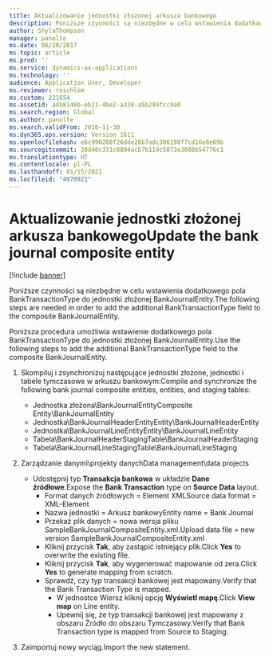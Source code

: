 ```yaml
---
title: Aktualizowanie jednostki złożonej arkusza bankowego
description: Poniższe czynności są niezbędne w celu wstawienia dodatkowego pola BankTransactionType do jednostki złożonej BankJournalEntity.
author: ShylaThompson
manager: panolte
ms.date: 06/20/2017
ms.topic: article
ms.prod: ''
ms.service: dynamics-ax-applications
ms.technology: ''
audience: Application User, Developer
ms.reviewer: roschlom
ms.custom: 221654
ms.assetid: adb8146b-eb21-4be2-a338-a5b299fcc9a0
ms.search.region: Global
ms.author: panolte
ms.search.validFrom: 2016-11-30
ms.dyn365.ops.version: Version 1611
ms.openlocfilehash: e6c990208f26dde26b7adc306198f7cd16e0e69b
ms.sourcegitcommit: 38d40c331c8894acb7b119c5073e3088b54776c1
ms.translationtype: HT
ms.contentlocale: pl-PL
ms.lasthandoff: 01/15/2021
ms.locfileid: "4978921"
---
```

# <a name="update-the-bank-journal-composite-entity"></a><span data-ttu-id="7763c-103">Aktualizowanie jednostki złożonej arkusza bankowego</span><span class="sxs-lookup"><span data-stu-id="7763c-103">Update the bank journal composite entity</span></span>

[!include [banner](../includes/banner.md)]

<span data-ttu-id="7763c-104">Poniższe czynności są niezbędne w celu wstawienia dodatkowego pola BankTransactionType do jednostki złożonej BankJournalEntity.</span><span class="sxs-lookup"><span data-stu-id="7763c-104">The following steps are needed in order to add the additional BankTransactionType field to the composite BankJournalEntity.</span></span>

<span data-ttu-id="7763c-105">Poniższa procedura umożliwia wstawienie dodatkowego pola BankTransactionType do jednostki złożonej BankJournalEntity.</span><span class="sxs-lookup"><span data-stu-id="7763c-105">Use the following steps to add the additional BankTransactionType field to the composite BankJournalEntity.</span></span>

1.  <span data-ttu-id="7763c-106">Skompiluj i zsynchronizuj następujące jednostki złożone, jednostki i tabele tymczasowe w arkuszu bankowym:</span><span class="sxs-lookup"><span data-stu-id="7763c-106">Compile and synchronize the following bank journal composite entities, entities, and staging tables:</span></span>
    -   <span data-ttu-id="7763c-107">Jednostka złożona\\BankJournalEntity</span><span class="sxs-lookup"><span data-stu-id="7763c-107">Composite Entity\\BankJournalEntity</span></span>
    -   <span data-ttu-id="7763c-108">Jednostka\\BankJournalHeaderEntity</span><span class="sxs-lookup"><span data-stu-id="7763c-108">Entity\\BankJournalHeaderEntity</span></span>
    -   <span data-ttu-id="7763c-109">Jednostka\\BankJournalLineEntity</span><span class="sxs-lookup"><span data-stu-id="7763c-109">Entity\\BankJournalLineEntity</span></span>
    -   <span data-ttu-id="7763c-110">Tabela\\BankJournalHeaderStaging</span><span class="sxs-lookup"><span data-stu-id="7763c-110">Table\\BankJournalHeaderStaging</span></span>
    -   <span data-ttu-id="7763c-111">Tabela\\BankJournalLineStaging</span><span class="sxs-lookup"><span data-stu-id="7763c-111">Table\\BankJournalLineStaging</span></span>

2.  <span data-ttu-id="7763c-112">Zarządzanie danymi\\projekty danych</span><span class="sxs-lookup"><span data-stu-id="7763c-112">Data management\\data projects</span></span>
    -   <span data-ttu-id="7763c-113">Udostępnij typ **Transakcja bankowa** w układzie **Dane źródłowe**.</span><span class="sxs-lookup"><span data-stu-id="7763c-113">Expose the **Bank Transaction** type on **Source Data** layout.</span></span>
        -   <span data-ttu-id="7763c-114">Format danych źródłowych = Element XML</span><span class="sxs-lookup"><span data-stu-id="7763c-114">Source data format = XML-Element</span></span>
        -   <span data-ttu-id="7763c-115">Nazwa jednostki = Arkusz bankowy</span><span class="sxs-lookup"><span data-stu-id="7763c-115">Entity name = Bank Journal</span></span>
        -   <span data-ttu-id="7763c-116">Przekaż plik danych = nowa wersja pliku SampleBankJournalCompositeEntity.xml.</span><span class="sxs-lookup"><span data-stu-id="7763c-116">Upload data file = new version SampleBankJournalCompositeEntity.xml</span></span>
        -   <span data-ttu-id="7763c-117">Kliknij przycisk **Tak**, aby zastąpić istniejący plik.</span><span class="sxs-lookup"><span data-stu-id="7763c-117">Click **Yes** to overwrite the existing file.</span></span>
        -   <span data-ttu-id="7763c-118">Kliknij przycisk **Tak**, aby wygenerować mapowanie od zera.</span><span class="sxs-lookup"><span data-stu-id="7763c-118">Click **Yes** to generate mapping from scratch.</span></span>
        -   <span data-ttu-id="7763c-119">Sprawdź, czy typ transakcji bankowej jest mapowany.</span><span class="sxs-lookup"><span data-stu-id="7763c-119">Verify that the Bank Transaction Type is mapped.</span></span>
            -   <span data-ttu-id="7763c-120">W jednostce Wiersz kliknij opcję **Wyświetl mapę**.</span><span class="sxs-lookup"><span data-stu-id="7763c-120">Click **View map** on Line entity.</span></span>
            -   <span data-ttu-id="7763c-121">Upewnij się, że typ transakcji bankowej jest mapowany z obszaru Źródło do obszaru Tymczasowy.</span><span class="sxs-lookup"><span data-stu-id="7763c-121">Verify that Bank Transaction type is mapped from Source to Staging.</span></span>

3.  <span data-ttu-id="7763c-122">Zaimportuj nowy wyciąg.</span><span class="sxs-lookup"><span data-stu-id="7763c-122">Import the new statement.</span></span>




